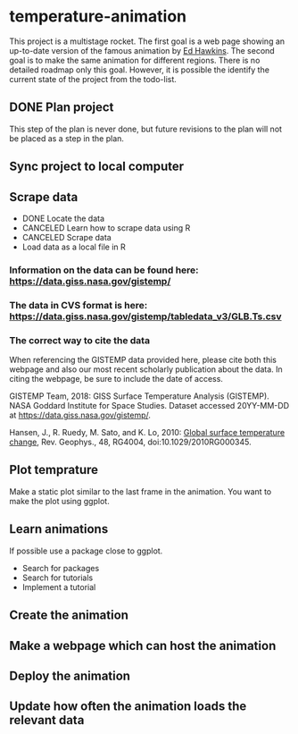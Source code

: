 # temperature-animation

This project is a multistage rocket. The first goal is a web page showing an up-to-date version of the famous animation by [Ed Hawkins](https://twitter.com/ed_hawkins/status/729753441459945474 "Animation on Twitter"). The second goal is to make the same animation for different regions. There is no detailed roadmap only this goal. However, it is possible the identify the current state of the project from the todo-list.

## DONE Plan project
This step of the plan is never done, but future revisions to the plan will not be placed as a step in the plan.

## Sync project to local computer

## Scrape data
- DONE Locate the data
- CANCELED Learn how to scrape data using R
- CANCELED Scrape data 
- Load data as a local file in R

### Information on the data can be found here: https://data.giss.nasa.gov/gistemp/

### The data in CVS format is here: https://data.giss.nasa.gov/gistemp/tabledata_v3/GLB.Ts.csv

### The correct way to cite the data
When referencing the GISTEMP data provided here, please cite both this webpage and also our most recent scholarly publication about the data. In citing the webpage, be sure to include the date of access.

GISTEMP Team, 2018: GISS Surface Temperature Analysis (GISTEMP). NASA Goddard Institute for Space Studies. Dataset accessed 20YY-MM-DD at https://data.giss.nasa.gov/gistemp/.

Hansen, J., R. Ruedy, M. Sato, and K. Lo, 2010: [Global surface temperature change](https://pubs.giss.nasa.gov/abs/ha00510u.html), Rev. Geophys., 48, RG4004, doi:10.1029/2010RG000345.

## Plot temprature
Make a static plot similar to the last frame in the animation. You want to make the plot using ggplot.

## Learn animations
If possible use a package close to ggplot.
- Search for packages
- Search for tutorials
- Implement a tutorial

## Create the animation 

## Make a webpage which can host the animation

## Deploy the animation 

## Update how often the animation loads the relevant data

